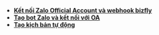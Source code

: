 - [**Kết nối Zalo Official Account và webhook bizfly**](zalo/oazalovschatbox.md)
- [**Tạo bot Zalo và kết nối với OA**](zalo/crezalobot.md)
- [**Tạo kịch bản tự động**](zalo/taokichban.md)

 
 


 


 

